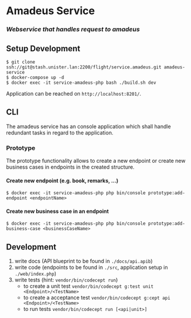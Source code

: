 # Amadeus Service

### *Webservice that handles request to amadeus*

## Setup Development

```
$ git clone ssh://git@stash.unister.lan:2200/flight/service.amadeus.git amadeus-service
$ docker-compose up -d
$ docker exec -it service-amadeus-php bash ./build.sh dev
```

Application can be reached on `http://localhost:8201/`.

## CLI

The amadeus service has an console application which shall handle redundant 
tasks in regard to the application.

### Prototype

The prototype functionality allows to create a new endpoint or create new
business cases in endpoints in the created structure. 

#### Create new endpoint (e.g. book, remarks, ...)

```
$ docker exec -it service-amadeus-php php bin/console prototype:add-endpoint <endpointName>
```

#### Create new business case in an endpoint

```
$ docker exec -it service-amadeus-php php bin/console prototype:add-business-case <businessCaseName>
```

## Development

1. write docs (API blueprint to be found in `./docs/api.apib`)
2. write code (endpoints to be found in `./src`, application setup in `./web/index.php`)
3. write tests (hint: `vendor/bin/codecept run`)
    * to create a unit test
        `vendor/bin/codecept g:test unit <Endpoint>/<TestName>`
    * to create a acceptance test
        `vendor/bin/codecept g:cept api <Endpoint>/<TestName>`       
    * to run tests
        `vendor/bin/codecept run [<api|unit>]`